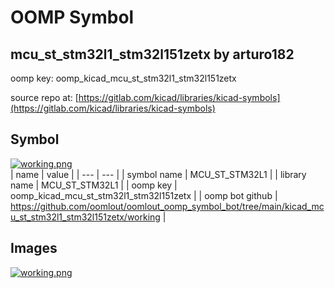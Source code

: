 # OOMP Symbol  
## mcu_st_stm32l1_stm32l151zetx  by arturo182  
  
oomp key: oomp_kicad_mcu_st_stm32l1_stm32l151zetx  
  
source repo at: [https://gitlab.com/kicad/libraries/kicad-symbols](https://gitlab.com/kicad/libraries/kicad-symbols)  
## Symbol  
  
[![working.png](working_600.png)](working.png)  
| name | value | 
| --- | --- | 
| symbol name | MCU_ST_STM32L1 | 
| library name | MCU_ST_STM32L1 | 
| oomp key | oomp_kicad_mcu_st_stm32l1_stm32l151zetx | 
| oomp bot github | https://github.com/oomlout/oomlout_oomp_symbol_bot/tree/main/kicad_mcu_st_stm32l1_stm32l151zetx/working | 
## Images  
  
[![working.png](working_140.png)](working.png)  
